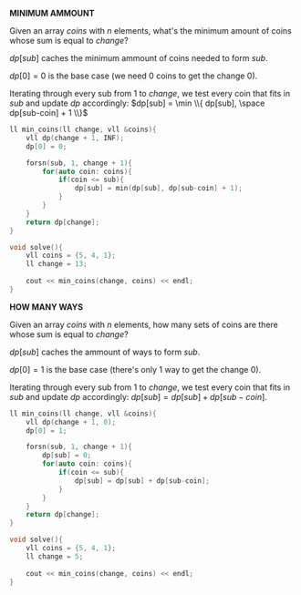 **MINIMUM AMMOUNT**

Given an array $coins$ with $n$ elements, what's the minimum amount of coins whose sum is equal to $change$?

$dp[sub]$ caches the minimum ammount of coins needed to form $sub$.

$dp[0]  = 0$ is the base case (we need 0 coins to get the change 0).

Iterating through every sub from $1$ to $change$, we test every coin that fits in $sub$ and update $dp$ accordingly: $dp[sub] = \min \\{ dp[sub], \space dp[sub-coin] + 1 \\}$

```c++
ll min_coins(ll change, vll &coins){
    vll dp(change + 1, INF); 
    dp[0] = 0; 

    forsn(sub, 1, change + 1){
        for(auto coin: coins){
            if(coin <= sub){
                dp[sub] = min(dp[sub], dp[sub-coin] + 1);
            }
        }
    }
    return dp[change];
}

void solve(){
    vll coins = {5, 4, 1};
    ll change = 13; 
  
    cout << min_coins(change, coins) << endl;
}
```

**HOW MANY WAYS**

Given an array $coins$ with $n$ elements, how many sets of coins are there whose sum is equal to $change$?

$dp[sub]$ caches the ammount of ways to form $sub$.

$dp[0]  = 1$ is the base case (there's only $1$ way to get the change $0$).

Iterating through every sub from $1$ to $change$, we test every coin that fits in $sub$ and update $dp$ accordingly: $dp[sub] = dp[sub] + dp[sub-coin]$.

```c++
ll min_coins(ll change, vll &coins){
    vll dp(change + 1, 0); 
    dp[0] = 1; 

    forsn(sub, 1, change + 1){
        dp[sub] = 0;
        for(auto coin: coins){
            if(coin <= sub){
                dp[sub] = dp[sub] + dp[sub-coin];
            }
        }
    }
    return dp[change];
}

void solve(){
    vll coins = {5, 4, 1};
    ll change = 5; 
  
    cout << min_coins(change, coins) << endl;
}
```
